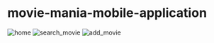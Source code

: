 # movie-mania-mobile-application
![home](https://user-images.githubusercontent.com/66528404/164956093-63efd585-03ca-460b-8bfc-2ec3a54e3ce1.jpeg)
![search_movie](https://user-images.githubusercontent.com/66528404/164956098-d8b82026-b534-437e-bedc-37af4a750a53.jpeg)
![add_movie](https://user-images.githubusercontent.com/66528404/164956118-3e0d71df-006d-42ba-91ac-3cf75c32188d.jpeg)
